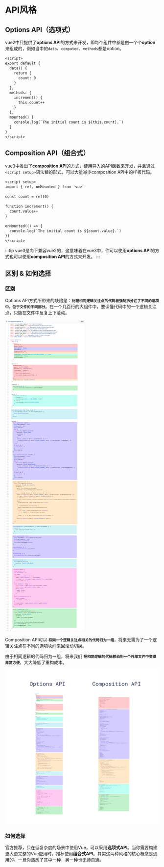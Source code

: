 # API风格

## Options API（选项式）
vue2中只提供了**options API**的方式来开发，即每个组件中都是由一个个**option**来组成的，例如当中的`data`、`computed`、`methods`都是option。
```vue
<script>
export default {
  data() {
    return {
      count: 0
    }
  },
  methods: {
    increment() {
      this.count++
    }
  },
  mounted() {
    console.log(`The initial count is ${this.count}.`)
  }
}
</script>
```

## Composition API（组合式）
vue3中推出了**composition API**的方式，使用导入的API函数来开发，并且通过`<script setup>`语法糖的形式，可以大量减少composition API中的样板代码。
```vue
<script setup>
import { ref, onMounted } from 'vue'

const count = ref(0)

function increment() {
  count.value++
}

onMounted(() => {
  console.log(`The initial count is ${count.value}.`)
})
</script>
```
:::tip
vue3是向下兼容vue2的，这意味着在vue3中，你可以使用**options API**的方式也可以使用**composition API**的方式来开发。
:::

## 区别 & 如何选择

### 区别
Options API方式所带来的缺陷是：**`处理相同逻辑关注点的代码被强制拆分在了不同的选项中，位于文件的不同部分`**。在一个几百行的大组件中，要读懂代码中的一个逻辑关注点，只能在文件中反复上下滚动。

![Options API](/assets/img/optionsAPI.png)

Composition API可以 **`将同一个逻辑关注点相关的代码归为一组`**，将来无需为了一个逻辑关注点在不同的选项块间来回滚动切换。

由于相同逻辑的代码归为一组，将来我们 **`把相同逻辑的代码移动到一个外部文件中变得非常方便`**，大大降低了重构成本。

![Composition API](/assets/img/compositionAPI.png)

### 如何选择
官方推荐，只在低复杂度的场景中使用Vue，可以采用**选项式API**。当你需要构建更大更完整的Vue应用时，推荐使用**组合式API**。其实这两种风格的核心概念是通用的。一旦你熟悉了其中一种，另一种也无师自通。

<Vssue />